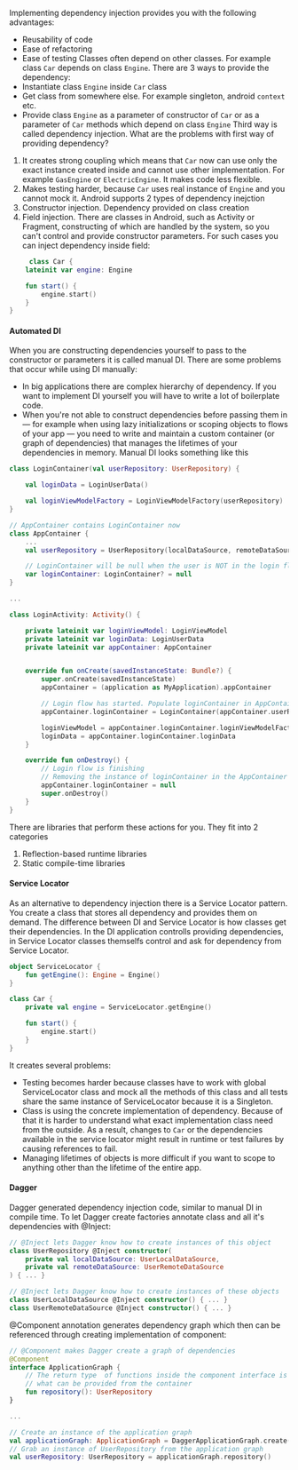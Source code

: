 Implementing dependency injection provides you with the following advantages:

- Reusability of code
- Ease of refactoring
- Ease of testing
Classes often depend on other classes. For example class `Car` depends on class `Engine`. There are 3 ways to provide the dependency:
- Instantiate class `Engine` inside `Car` class
- Get class from somewhere else. For example singleton, android `context` etc.
- Provide class `Engine` as a parameter of constructor of `Car` or as a parameter of `Car` methods which depend on class `Engine`
Third way is called dependency injection.
What are the problems with first way of providing dependency? 
1. It creates strong coupling which means that `Car` now can use only the exact instance created inside and cannot use other implementation. For example `GasEngine` or `ElectricEngine`. It makes code less flexible.
2. Makes testing harder, because `Car` uses real instance of `Engine` and you cannot mock it.
Android supports 2 types of dependency inejction
1. Constructor injection. Dependency provided on class creation
2. Field injection. There are classes in Android, such as Activity or Fragment, constructing of which are handled by the system, so you can't control and provide constructor parameters. For such cases you can inject dependency inside field:
```kotlin
     class Car {
    lateinit var engine: Engine

    fun start() {
        engine.start()
    }
}
```

#### Automated DI
When you are constructing dependencies yourself to pass to the constructor or parameters it is called manual DI. There are some problems that occur while using DI manually:
- In big applications there are complex hierarchy of dependency. If you want to implement DI yourself you will have to write a lot of boilerplate code.
- When you're not able to construct dependencies before passing them in — for example when using lazy initializations or scoping objects to flows of your app — you need to write and maintain a custom container (or graph of dependencies) that manages the lifetimes of your dependencies in memory.
Manual DI looks something like this 
```kotlin
class LoginContainer(val userRepository: UserRepository) {

    val loginData = LoginUserData()

    val loginViewModelFactory = LoginViewModelFactory(userRepository)
}

// AppContainer contains LoginContainer now
class AppContainer {
    ...
    val userRepository = UserRepository(localDataSource, remoteDataSource)

    // LoginContainer will be null when the user is NOT in the login flow
    var loginContainer: LoginContainer? = null
}

...

class LoginActivity: Activity() {

    private lateinit var loginViewModel: LoginViewModel
    private lateinit var loginData: LoginUserData
    private lateinit var appContainer: AppContainer


    override fun onCreate(savedInstanceState: Bundle?) {
        super.onCreate(savedInstanceState)
        appContainer = (application as MyApplication).appContainer

        // Login flow has started. Populate loginContainer in AppContainer
        appContainer.loginContainer = LoginContainer(appContainer.userRepository)

        loginViewModel = appContainer.loginContainer.loginViewModelFactory.create()
        loginData = appContainer.loginContainer.loginData
    }

    override fun onDestroy() {
        // Login flow is finishing
        // Removing the instance of loginContainer in the AppContainer
        appContainer.loginContainer = null
        super.onDestroy()
    }
}

```
There are libraries that perform these actions for you. They fit into 2 categories
1. Reflection-based runtime libraries
2. Static compile-time libraries
#### Service Locator
As an alternative to dependency injection there is a Service Locator pattern. You create a class that stores all dependency and provides them on demand.
The difference between DI and Service Locator is how classes get their dependencies. In the DI application controlls providing dependencies, in Service Locator classes themselfs control and ask for dependency from Service Locator.
```kotlin
object ServiceLocator {
    fun getEngine(): Engine = Engine()
}

class Car {
    private val engine = ServiceLocator.getEngine()

    fun start() {
        engine.start()
    }
}

```

It creates several problems:
- Testing becomes harder because classes have to work with global ServiceLocator class and mock all the methods of this class and all tests share the same instance of ServiceLocator because it is a Singleton.
- Class is using the concrete implementation of dependency. Because of that it is harder to understand what exact implementation class need from the outside. As a result, changes to `Car` or the dependencies available in the service locator might result in runtime or test failures by causing references to fail.
- Managing lifetimes of objects is more difficult if you want to scope to anything other than the lifetime of the entire app.

#### Dagger

Dagger generated dependency injection code, similar to manual DI in compile time. To let Dagger create factories annotate class and all it's dependencies with @Inject:
```kotlin
// @Inject lets Dagger know how to create instances of this object
class UserRepository @Inject constructor(
    private val localDataSource: UserLocalDataSource,
    private val remoteDataSource: UserRemoteDataSource
) { ... }

// @Inject lets Dagger know how to create instances of these objects
class UserLocalDataSource @Inject constructor() { ... }
class UserRemoteDataSource @Inject constructor() { ... }
```

@Component annotation generates dependency graph which then can be referenced through creating implementation of component:
```kotlin
// @Component makes Dagger create a graph of dependencies
@Component
interface ApplicationGraph {
    // The return type  of functions inside the component interface is
    // what can be provided from the container
    fun repository(): UserRepository
}

...

// Create an instance of the application graph
val applicationGraph: ApplicationGraph = DaggerApplicationGraph.create()
// Grab an instance of UserRepository from the application graph
val userRepository: UserRepository = applicationGraph.repository()

```
